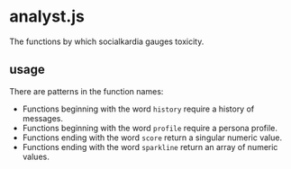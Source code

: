 # analyst.js

The functions by which socialkardia gauges toxicity.

## usage

There are patterns in the function names:

  - Functions beginning with the word `history` require a history of messages.
  - Functions beginning with the word `profile` require a persona profile.
  - Functions ending with the word `score` return a singular numeric value.
  - Functions ending with the word `sparkline` return an array of numeric values.
